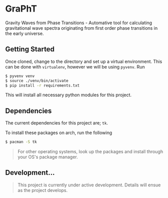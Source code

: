 # GraPhT

Gravity Waves from Phase Transitions - Automative tool for calculating gravitational wave spectra originating from first order phase transitions in the early universe.

## Getting Started

Once cloned, change to the directory and set up a virtual environment. This can be done with `virtualenv`, however we will be using `pyvenv`. Run
``` bash
$ pyvenv venv
$ source ./venv/bin/activate
$ pip install -r requirements.txt
```

This will install all necessary python modules for this project.

## Dependencies

The current dependencies for this project are; `tk`.

To install these packages on arch, run the following

``` bash
$ pacman -S tk
```

> For other operating systems, look up the packages and install through your OS's package manager.


## Development...

> This project is currently under active development. Details will ensue as the project develops.
